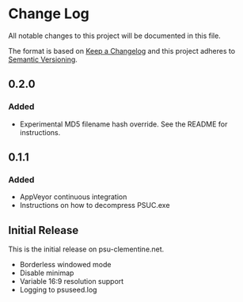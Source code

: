 # Change Log

All notable changes to this project will be documented in this file.

The format is based on [Keep a Changelog](http://keepachangelog.com/)
and this project adheres to [Semantic Versioning](http://semver.org/).

## 0.2.0

### Added

- Experimental MD5 filename hash override. See the README for instructions.

## 0.1.1

### Added

- AppVeyor continuous integration
- Instructions on how to decompress PSUC.exe


## Initial Release

This is the initial release on psu-clementine.net.

- Borderless windowed mode
- Disable minimap
- Variable 16:9 resolution support
- Logging to psuseed.log
